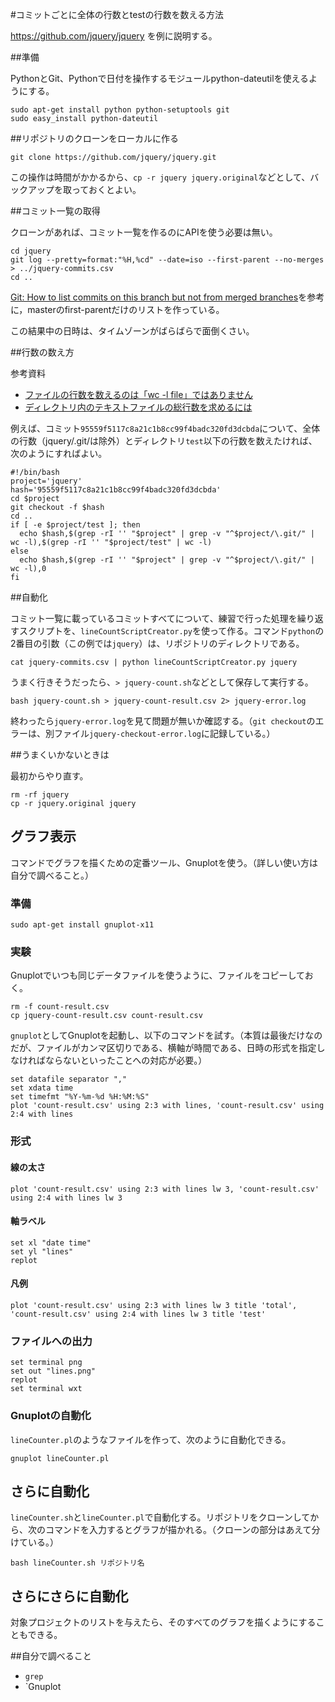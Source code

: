 #コミットごとに全体の行数とtestの行数を数える方法

https://github.com/jquery/jquery を例に説明する。

##準備

PythonとGit、Pythonで日付を操作するモジュールpython-dateutilを使えるようにする。

```
sudo apt-get install python python-setuptools git
sudo easy_install python-dateutil
```

##リポジトリのクローンをローカルに作る

```
git clone https://github.com/jquery/jquery.git
```

この操作は時間がかかるから、`cp -r jquery jquery.original`などとして、バックアップを取っておくとよい。

##コミット一覧の取得

クローンがあれば、コミット一覧を作るのにAPIを使う必要は無い。

```
cd jquery
git log --pretty=format:"%H,%cd" --date=iso --first-parent --no-merges > ../jquery-commits.csv
cd ..
```

[Git: How to list commits on this branch but not from merged branches](http://stackoverflow.com/questions/10248137/git-how-to-list-commits-on-this-branch-but-not-from-merged-branches)を参考に，masterのfirst-parentだけのリストを作っている。

この結果中の日時は、タイムゾーンがばらばらで面倒くさい。

##行数の数え方

参考資料

* [ファイルの行数を数えるのは「wc -l file」ではありません](http://blog.unfindable.net/archives/6937)
* [ディレクトリ内のテキストファイルの総行数を求めるには](http://blog.unfindable.net/archives/6913)

例えば、コミット`95559f5117c8a21c1b8cc99f4badc320fd3dcbda`について、全体の行数（jquery/.git/は除外）とディレクトリ`test`以下の行数を数えたければ、次のようにすればよい。

```
#!/bin/bash
project='jquery'
hash='95559f5117c8a21c1b8cc99f4badc320fd3dcbda'
cd $project
git checkout -f $hash
cd ..
if [ -e $project/test ]; then
  echo $hash,$(grep -rI '' "$project" | grep -v "^$project/\.git/" | wc -l),$(grep -rI '' "$project/test" | wc -l)
else
  echo $hash,$(grep -rI '' "$project" | grep -v "^$project/\.git/" | wc -l),0
fi
```

##自動化

コミット一覧に載っているコミットすべてについて、練習で行った処理を繰り返すスクリプトを、`lineCountScriptCreator.py`を使って作る。コマンド`python`の2番目の引数（この例では`jquery`）は、リポジトリのディレクトリである。

```
cat jquery-commits.csv | python lineCountScriptCreator.py jquery
```

うまく行きそうだったら、`> jquery-count.sh`などとして保存して実行する。

```
bash jquery-count.sh > jquery-count-result.csv 2> jquery-error.log
```

終わったら`jquery-error.log`を見て問題が無いか確認する。（`git checkout`のエラーは、別ファイル`jquery-checkout-error.log`に記録している。）

##うまくいかないときは

最初からやり直す。

```
rm -rf jquery
cp -r jquery.original jquery
```
## グラフ表示

コマンドでグラフを描くための定番ツール、Gnuplotを使う。（詳しい使い方は自分で調べること。）

### 準備

```
sudo apt-get install gnuplot-x11
```

### 実験

Gnuplotでいつも同じデータファイルを使うように、ファイルをコピーしておく。

```
rm -f count-result.csv
cp jquery-count-result.csv count-result.csv
```

`gnuplot`としてGnuplotを起動し、以下のコマンドを試す。（本質は最後だけなのだが、ファイルがカンマ区切りである、横軸が時間である、日時の形式を指定しなければならないといったことへの対応が必要。）

```
set datafile separator ","
set xdata time
set timefmt "%Y-%m-%d %H:%M:%S"
plot 'count-result.csv' using 2:3 with lines, 'count-result.csv' using 2:4 with lines
```

### 形式

#### 線の太さ

```
plot 'count-result.csv' using 2:3 with lines lw 3, 'count-result.csv' using 2:4 with lines lw 3
```

#### 軸ラベル

```
set xl "date time"
set yl "lines"
replot
```

#### 凡例

```
plot 'count-result.csv' using 2:3 with lines lw 3 title 'total', 'count-result.csv' using 2:4 with lines lw 3 title 'test'
```

### ファイルへの出力

```
set terminal png
set out "lines.png"
replot
set terminal wxt
```

### Gnuplotの自動化

`lineCounter.pl`のようなファイルを作って、次のように自動化できる。

```
gnuplot lineCounter.pl
```

## さらに自動化

`lineCounter.sh`と`lineCounter.pl`で自動化する。リポジトリをクローンしてから、次のコマンドを入力するとグラフが描かれる。（クローンの部分はあえて分けている。）

```
bash lineCounter.sh リポジトリ名
```

## さらにさらに自動化

対象プロジェクトのリストを与えたら、そのすべてのグラフを描くようにすることもできる。

##自分で調べること

* `grep`
* `Gnuplot
